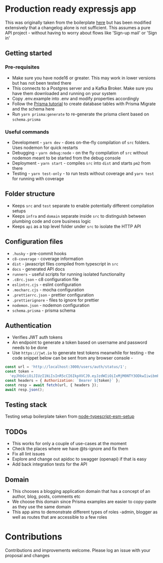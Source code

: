 # Production ready expressjs app

This was originally taken from the boilerplate [here](https://github.com/danielfsousa/express-rest-es2017-boilerplate) but has been modified extensively that a changelog alone is not sufficient. This assumes a pure API project - without having to worry about flows like 'Sign-up mail' or 'Sign in'

## Getting started

### Pre-requisites

- Make sure you have node16 or greater. This may work in lower versions but has not been tested there
- This connects to a Postgres server and a Kafka Broker. Make sure you have them downloaded and running on your system
- Copy .env.example into .env and modify properties accordingly
- Follow the [Prisma tutorial](https://www.prisma.io/docs/getting-started/setup-prisma/start-from-scratch/relational-databases/using-prisma-migrate-typescript-postgres/) to create database tables with Prisma Migrate and the
  schema here
- Run `yarn prisma:generate` to re-generate the prisma client based on `schema.prisma`

### Useful commands

- Development - `yarn dev` - does on-the-fly compilation of `src` folders. Uses nodemon for quick restarts
- Debugging - `yarn debug:node` - on the fly compilation of `src` without nodemon meant to be started from the debug console
- Deployment - `yarn start` - compiles `src` into `dist` and starts `pm2` from there
- Testing - `yarn test-only` - to run tests without coverage and `yarn test` for running with coverage

## Folder structure

- Keeps `src` and `test` separate to enable potentially different compilation setups
- Keeps `infra` and `domain` separate inside `src` to distinguish between plumbing code and core business logic
- Keeps `api` as a top level folder under `src` to isolate the HTTP API

## Configuration files

- `.husky` - pre-commit hooks
- `c8-coverage` - coverage information
- `dist` - javascript files compiled from typescript in `src`
- `docs` - generated API docs
- `runners` - useful scripts for running isolated functionality
- `.c8rc.json` - c8 configuration file
- `eslintrc.cjs` - eslint configuration
- `.mocharc.cjs` - mocha configuration
- `.prettierrc.json` - prettier configuration
- `.prettierignore` - files to ignore for prettier
- `nodemon.json` - nodemon configuration
- `schema.prisma` - prisma schema

## Authentication

- Verifies JWT auth tokens
- An endpoint to generate a token based on username and password needs to be done
- Use `https://jwt.io` to generate test tokens meanwhile for testing - the code snippet below can be sent from any browser console -

```javascript
const url = 'http://localhost:3000/users/auth/status/1';
const token =
  'eyJhbGciOiJIUzI1NiIsInR5cCI6IkpXVCJ9.eyJzdWIiOiIxMjM0NTY3ODkwIiwibmFtZSI6IkpvaG4gRG9lIiwiaWF0IjoxNTE2MjM5MDIyfQ.s1tM2n8aCq2lg7uUYKVB6ff7nnJewtGHhEM40ObQBF8';
const headers = { Authorization: `Bearer ${token}` };
const resp = await fetch(url, { headers });
await resp.json();
```

## Testing stack

Testing setup boilerplate taken from [node-typescript-esm-setup](https://github.com/late-warrior/nodejs-ts-test-setup)

## TODOs

- This works for only a couple of use-cases at the moment
- Check the places where we have @ts-ignore and fix them
- Fix all lint issues
- Explore and change out apidoc to swagger (openapi) if that is easy
- Add back integration tests for the API

## Domain

- This chooses a blogging application domain that has a concept of an author, blog, posts, comments etc
- We choose this domain since Prisma examples are easier to copy-paste as they use the same domain
- This app aims to demonstrate different types of roles -admin, blogger as well as routes that are accessible to a few roles

# Contributions

Contributions and improvements welcome. Please log an issue with your proposal and changes
